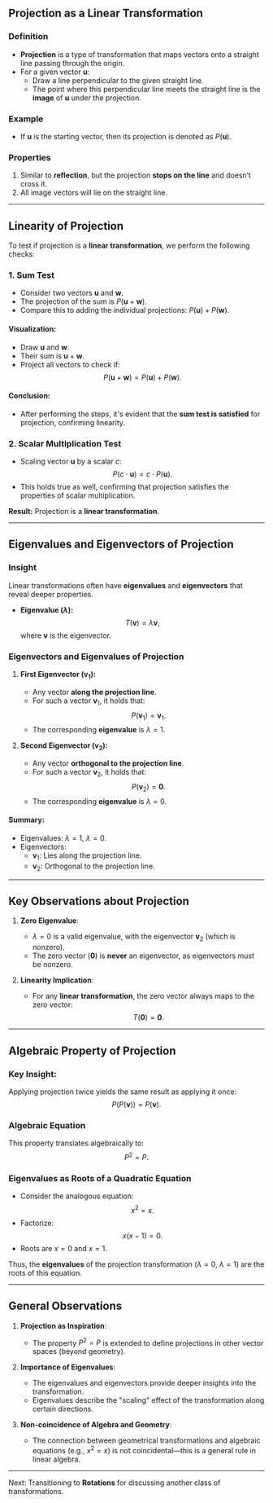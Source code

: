 ## Projection as a Linear Transformation

### Definition
- **Projection** is a type of transformation that maps vectors onto a straight line passing through the origin.
- For a given vector $\mathbf{u}$:
  - Draw a line perpendicular to the given straight line.
  - The point where this perpendicular line meets the straight line is the **image** of $\mathbf{u}$ under the projection.

### Example
- If $\mathbf{u}$ is the starting vector, then its projection is denoted as $P(\mathbf{u})$. 

### Properties
1. Similar to **reflection**, but the projection **stops on the line** and doesn’t cross it.
2. All image vectors will lie on the straight line.

---

## Linearity of Projection

To test if projection is a **linear transformation**, we perform the following checks:

### **1. Sum Test**
- Consider two vectors $\mathbf{u}$ and $\mathbf{w}$.
- The projection of the sum is $P(\mathbf{u} + \mathbf{w})$.
- Compare this to adding the individual projections: $P(\mathbf{u}) + P(\mathbf{w})$.

#### Visualization:
- Draw $\mathbf{u}$ and $\mathbf{w}$.
- Their sum is $\mathbf{u} + \mathbf{w}$.
- Project all vectors to check if:
  $$
  P(\mathbf{u} + \mathbf{w}) = P(\mathbf{u}) + P(\mathbf{w}).
  $$

#### Conclusion:
- After performing the steps, it's evident that the **sum test is satisfied** for projection, confirming linearity.

### **2. Scalar Multiplication Test**
- Scaling vector $\mathbf{u}$ by a scalar $c$:
  $$
  P(c \cdot \mathbf{u}) = c \cdot P(\mathbf{u}).
  $$
- This holds true as well, confirming that projection satisfies the properties of scalar multiplication.

**Result:** Projection is a **linear transformation**.

---

## Eigenvalues and Eigenvectors of Projection

### Insight
Linear transformations often have **eigenvalues** and **eigenvectors** that reveal deeper properties.

- **Eigenvalue ($\lambda$):**
  $$
  T(\mathbf{v}) = \lambda \mathbf{v},
  $$
  where $\mathbf{v}$ is the eigenvector.

### Eigenvectors and Eigenvalues of Projection
1. **First Eigenvector ($\mathbf{v}_1$):**
   - Any vector **along the projection line**.
   - For such a vector $\mathbf{v}_1$, it holds that:
     $$
     P(\mathbf{v}_1) = \mathbf{v}_1.
     $$
   - The corresponding **eigenvalue** is $\lambda = 1$.

2. **Second Eigenvector ($\mathbf{v}_2$):**
   - Any vector **orthogonal to the projection line**.
   - For such a vector $\mathbf{v}_2$, it holds that:
     $$
     P(\mathbf{v}_2) = \mathbf{0}.
     $$
   - The corresponding **eigenvalue** is $\lambda = 0$.

#### Summary:
- Eigenvalues: $\lambda = 1$, $\lambda = 0$.
- Eigenvectors:
  - $\mathbf{v}_1$: Lies along the projection line.
  - $\mathbf{v}_2$: Orthogonal to the projection line.

---

## Key Observations about Projection

1. **Zero Eigenvalue**:
   - $\lambda = 0$ is a valid eigenvalue, with the eigenvector $\mathbf{v}_2$ (which is nonzero).
   - The zero vector ($\mathbf{0}$) is **never** an eigenvector, as eigenvectors must be nonzero.

2. **Linearity Implication**:
   - For any **linear transformation**, the zero vector always maps to the zero vector:
     $$
     T(\mathbf{0}) = \mathbf{0}.
     $$

---

## Algebraic Property of Projection

### Key Insight:
Applying projection twice yields the same result as applying it once:
$$
P(P(\mathbf{v})) = P(\mathbf{v}).
$$

### Algebraic Equation
This property translates algebraically to:
$$
P^2 = P.
$$

### Eigenvalues as Roots of a Quadratic Equation
- Consider the analogous equation:
  $$
  x^2 = x.
  $$
- Factorize:
  $$
  x(x-1) = 0.
  $$
- Roots are $x = 0$ and $x = 1$.

Thus, the **eigenvalues** of the projection transformation ($\lambda = 0$, $\lambda = 1$) are the roots of this equation.

---

## General Observations
1. **Projection as Inspiration**:
   - The property $P^2 = P$ is extended to define projections in other vector spaces (beyond geometry).

2. **Importance of Eigenvalues**:
   - The eigenvalues and eigenvectors provide deeper insights into the transformation.
   - Eigenvalues describe the "scaling" effect of the transformation along certain directions.

3. **Non-coincidence of Algebra and Geometry**:
   - The connection between geometrical transformations and algebraic equations (e.g., $x^2 = x$) is not coincidental—this is a general rule in linear algebra.

---

Next: Transitioning to **Rotations** for discussing another class of transformations.